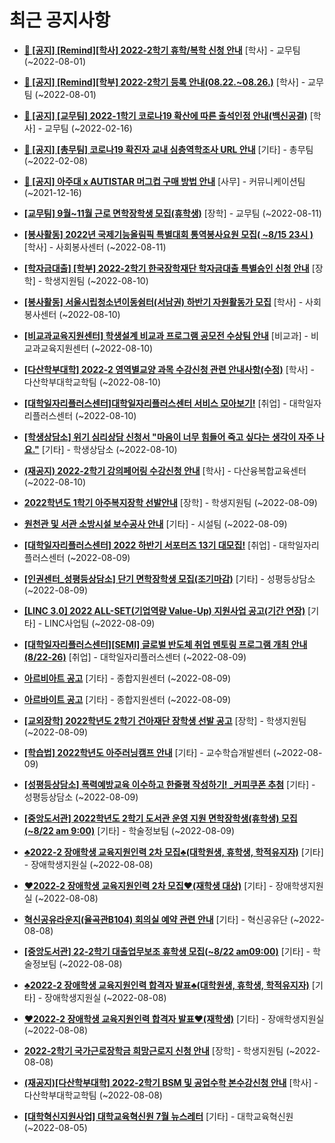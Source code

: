 # 최근 공지사항

* **[📌 [공지] [Remind][학사] 2022-2학기 휴학/복학 신청 안내](http://ajou.ac.kr/kr/ajou/notice.do?mode=view&amp;articleNo=202390&amp;article.offset=0&amp;articleLimit=30)**
 [학사] - 교무팀 (~2022-08-01)

* **[📌 [공지] [Remind][학부] 2022-2학기 등록 안내(08.22.~08.26.)](http://ajou.ac.kr/kr/ajou/notice.do?mode=view&amp;articleNo=202388&amp;article.offset=0&amp;articleLimit=30)**
 [학사] - 교무팀 (~2022-08-01)

* **[📌 [공지] [교무팀] 2022-1학기 코로나19 확산에 따른 출석인정 안내(백신공결)](http://ajou.ac.kr/kr/ajou/notice.do?mode=view&amp;articleNo=180913&amp;article.offset=0&amp;articleLimit=30)**
 [학사] - 교무팀 (~2022-02-16)

* **[📌 [공지] [총무팀] 코로나19 확진자 교내 심층역학조사 URL 안내](http://ajou.ac.kr/kr/ajou/notice.do?mode=view&amp;articleNo=180493&amp;article.offset=0&amp;articleLimit=30)**
 [기타] - 총무팀 (~2022-02-08)

* **[📌 [공지] 아주대 x AUTISTAR 머그컵 구매 방법 안내](http://ajou.ac.kr/kr/ajou/notice.do?mode=view&amp;articleNo=147976&amp;article.offset=0&amp;articleLimit=30)**
 [사무] - 커뮤니케이션팀 (~2021-12-16)

* **[[교무팀] 9월~11월 근로 면학장학생 모집(휴학생)](http://ajou.ac.kr/kr/ajou/notice.do?mode=view&amp;articleNo=202690&amp;article.offset=0&amp;articleLimit=30)**
 [장학] - 교무팀 (~2022-08-11)

* **[[봉사활동] 2022년 국제기능올림픽 특별대회 통역봉사요원 모집( ~8/15 23시 )](http://ajou.ac.kr/kr/ajou/notice.do?mode=view&amp;articleNo=202688&amp;article.offset=0&amp;articleLimit=30)**
 [학사] - 사회봉사센터 (~2022-08-11)

* **[[학자금대출] [학부] 2022-2학기 한국장학재단 학자금대출 특별승인 신청 안내](http://ajou.ac.kr/kr/ajou/notice.do?mode=view&amp;articleNo=202671&amp;article.offset=0&amp;articleLimit=30)**
 [장학] - 학생지원팀 (~2022-08-10)

* **[[봉사활동] 서울시립청소년이동쉼터(서남권) 하반기 자원활동가 모집](http://ajou.ac.kr/kr/ajou/notice.do?mode=view&amp;articleNo=202669&amp;article.offset=0&amp;articleLimit=30)**
 [학사] - 사회봉사센터 (~2022-08-10)

* **[[비교과교육지원센터] 학생설계 비교과 프로그램 공모전 수상팀 안내](http://ajou.ac.kr/kr/ajou/notice.do?mode=view&amp;articleNo=202665&amp;article.offset=0&amp;articleLimit=30)**
 [비교과] - 비교과교육지원센터 (~2022-08-10)

* **[[다산학부대학] 2022-2 영역별교양 과목 수강신청 관련 안내사항(수정)](http://ajou.ac.kr/kr/ajou/notice.do?mode=view&amp;articleNo=202664&amp;article.offset=0&amp;articleLimit=30)**
 [학사] - 다산학부대학교학팀 (~2022-08-10)

* **[[대학일자리플러스센터]대학일자리플러스센터 서비스 모아보기!](http://ajou.ac.kr/kr/ajou/notice.do?mode=view&amp;articleNo=202662&amp;article.offset=0&amp;articleLimit=30)**
 [취업] - 대학일자리플러스센터 (~2022-08-10)

* **[[학생상담소] 위기 심리상담 신청서 &quot;마음이 너무 힘들어 죽고 싶다는 생각이 자주 나요.&quot;](http://ajou.ac.kr/kr/ajou/notice.do?mode=view&amp;articleNo=202661&amp;article.offset=0&amp;articleLimit=30)**
 [기타] - 학생상담소 (~2022-08-10)

* **[(재공지) 2022-2학기 강의페어링 수강신청 안내](http://ajou.ac.kr/kr/ajou/notice.do?mode=view&amp;articleNo=202658&amp;article.offset=0&amp;articleLimit=30)**
 [학사] - 다산융복합교육센터 (~2022-08-10)

* **[2022학년도 1학기 아주복지장학 선발안내](http://ajou.ac.kr/kr/ajou/notice.do?mode=view&amp;articleNo=202650&amp;article.offset=0&amp;articleLimit=30)**
 [장학] - 학생지원팀 (~2022-08-09)

* **[원천관 및 서관 소방시설 보수공사 안내](http://ajou.ac.kr/kr/ajou/notice.do?mode=view&amp;articleNo=202649&amp;article.offset=0&amp;articleLimit=30)**
 [기타] - 시설팀 (~2022-08-09)

* **[[대학일자리플러스센터] 2022 하반기 서포터즈 13기 대모집!](http://ajou.ac.kr/kr/ajou/notice.do?mode=view&amp;articleNo=202648&amp;article.offset=0&amp;articleLimit=30)**
 [취업] - 대학일자리플러스센터 (~2022-08-09)

* **[[인권센터_성평등상담소] 단기 면학장학생 모집(조기마감)](http://ajou.ac.kr/kr/ajou/notice.do?mode=view&amp;articleNo=202645&amp;article.offset=0&amp;articleLimit=30)**
 [기타] - 성평등상담소 (~2022-08-09)

* **[[LINC 3.0] 2022 ALL-SET(기업역량 Value-Up) 지원사업 공고(기간 연장)](http://ajou.ac.kr/kr/ajou/notice.do?mode=view&amp;articleNo=202642&amp;article.offset=0&amp;articleLimit=30)**
 [기타] - LINC사업팀 (~2022-08-09)

* **[[대학일자리플러스센터][SEMI] 글로벌 반도체 취업 멘토링 프로그램 개최 안내(8/22-26)](http://ajou.ac.kr/kr/ajou/notice.do?mode=view&amp;articleNo=202641&amp;article.offset=0&amp;articleLimit=30)**
 [취업] - 대학일자리플러스센터 (~2022-08-09)

* **[아르비아트 공고](http://ajou.ac.kr/kr/ajou/notice.do?mode=view&amp;articleNo=202640&amp;article.offset=0&amp;articleLimit=30)**
 [기타] - 종합지원센터 (~2022-08-09)

* **[아르바이트 공고](http://ajou.ac.kr/kr/ajou/notice.do?mode=view&amp;articleNo=202639&amp;article.offset=0&amp;articleLimit=30)**
 [기타] - 종합지원센터 (~2022-08-09)

* **[[교외장학] 2022학년도 2학기 건아재단 장학생 선발 공고](http://ajou.ac.kr/kr/ajou/notice.do?mode=view&amp;articleNo=202630&amp;article.offset=0&amp;articleLimit=30)**
 [장학] - 학생지원팀 (~2022-08-09)

* **[[학습법] 2022학년도 아주러닝캠프 안내](http://ajou.ac.kr/kr/ajou/notice.do?mode=view&amp;articleNo=202627&amp;article.offset=0&amp;articleLimit=30)**
 [기타] - 교수학습개발센터 (~2022-08-09)

* **[[성평등상담소] 폭력예방교육 이수하고 한줄평 작성하기! _커피쿠폰 추첨](http://ajou.ac.kr/kr/ajou/notice.do?mode=view&amp;articleNo=202625&amp;article.offset=0&amp;articleLimit=30)**
 [기타] - 성평등상담소 (~2022-08-09)

* **[[중앙도서관] 2022학년도 2학기 도서관 운영 지원 면학장학생(휴학생) 모집(~8/22 am 9:00)](http://ajou.ac.kr/kr/ajou/notice.do?mode=view&amp;articleNo=202624&amp;article.offset=0&amp;articleLimit=30)**
 [기타] - 학술정보팀 (~2022-08-09)

* **[♣2022-2 장애학생 교육지원인력 2차 모집♣(대학원생, 휴학생, 학적유지자)](http://ajou.ac.kr/kr/ajou/notice.do?mode=view&amp;articleNo=202616&amp;article.offset=0&amp;articleLimit=30)**
 [기타] - 장애학생지원실 (~2022-08-08)

* **[♥2022-2 장애학생 교육지원인력 2차 모집♥(재학생 대상)](http://ajou.ac.kr/kr/ajou/notice.do?mode=view&amp;articleNo=202615&amp;article.offset=0&amp;articleLimit=30)**
 [기타] - 장애학생지원실 (~2022-08-08)

* **[혁신공유라운지(율곡관B104) 회의실 예약 관련 안내](http://ajou.ac.kr/kr/ajou/notice.do?mode=view&amp;articleNo=202610&amp;article.offset=0&amp;articleLimit=30)**
 [기타] - 혁신공유단 (~2022-08-08)

* **[[중앙도서관] 22-2학기 대출업무보조 휴학생 모집(~8/22 am09:00)](http://ajou.ac.kr/kr/ajou/notice.do?mode=view&amp;articleNo=202603&amp;article.offset=0&amp;articleLimit=30)**
 [기타] - 학술정보팀 (~2022-08-08)

* **[♣2022-2 장애학생 교육지원인력 합격자 발표♣(대학원생, 휴학생, 학적유지자)](http://ajou.ac.kr/kr/ajou/notice.do?mode=view&amp;articleNo=202594&amp;article.offset=0&amp;articleLimit=30)**
 [기타] - 장애학생지원실 (~2022-08-08)

* **[♥2022-2 장애학생 교육지원인력 합격자 발표♥(재학생)](http://ajou.ac.kr/kr/ajou/notice.do?mode=view&amp;articleNo=202593&amp;article.offset=0&amp;articleLimit=30)**
 [기타] - 장애학생지원실 (~2022-08-08)

* **[2022-2학기 국가근로장학금 희망근로지 신청 안내](http://ajou.ac.kr/kr/ajou/notice.do?mode=view&amp;articleNo=202592&amp;article.offset=0&amp;articleLimit=30)**
 [장학] - 학생지원팀 (~2022-08-08)

* **[(재공지)[다산학부대학] 2022-2학기 BSM 및 공업수학 본수강신청 안내](http://ajou.ac.kr/kr/ajou/notice.do?mode=view&amp;articleNo=202591&amp;article.offset=0&amp;articleLimit=30)**
 [학사] - 다산학부대학교학팀 (~2022-08-08)

* **[[대학혁신지원사업] 대학교육혁신원 7월 뉴스레터](http://ajou.ac.kr/kr/ajou/notice.do?mode=view&amp;articleNo=202581&amp;article.offset=0&amp;articleLimit=30)**
 [기타] - 대학교육혁신원 (~2022-08-05)
